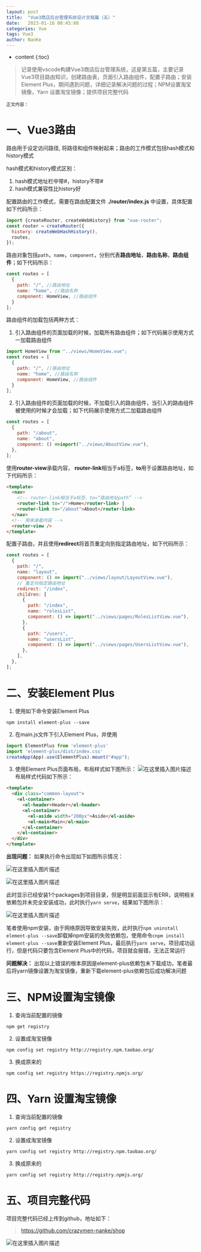 ```yaml
---
layout: post
title:  "Vue3商店后台管理系统设计文稿篇（五）"
date:   2023-01-16 00:45:08
categories: Vue
tags: Vue3 
author: NanKe
---
```


* content
{:toc}
> 记录使用vscode构建Vue3商店后台管理系统，这是第五篇，主要记录Vue3项目路由知识，创建路由表，页面引入路由组件，配置子路由；安装Element Plus，期间遇到问题，详细记录解决问题的过程；NPM设置淘宝镜像，Yarn 设置淘宝镜像；提供项目完整代码



`正文内容：`

# 一、Vue3路由
路由用于设定访问路径, 将路径和组件映射起来；路由的工作模式包括hash模式和history模式

hash模式和history模式区别：

1. hash模式地址栏中带#，history不带#
2. hash模式兼容性比history好

配置路由的工作模式，需要在路由配置文件 **./router/index.js** 中设置，具体配置如下代码所示：
```js
import {createRouter, createWebHistory} from "vue-router";
const router = createRouter({
  history: createWebHashHistory(),
  routes,
});
```
路由对象包括`path`，`name`，`component`，分别代表**路由地址**，**路由名称**，**路由组件**；如下代码所示：
```js
const routes = [
  {
    path: "/", //路由地址
    name: "home", //路由名称
    component: HomeView, //路由组件
  }
];
```
路由组件的加载包括两种方式：
1. 引入路由组件的页面加载的时候，加载所有路由组件；如下代码展示使用方式一加载路由组件
```js
import HomeView from "../views/HomeView.vue";
const routes = [
  {
    path: "/", //路由地址
    name: "home", //路由名称
    component: HomeView, //路由组件
  }
];
```
2. 引入路由组件的页面加载的时候，不加载引入的路由组件，当引入的路由组件被使用的时候才会加载；如下代码展示使用方式二加载路由组件
```js
const routes = [
  {
    path: "/about",
    name: "about",
    component: () =>import("../views/AboutView.vue"),
  },
];
```
使用**router-view**承载内容， **router-link**相当于a标签，**to**用于设置路由地址，如下代码所示：
```html
<template>
  <nav>
    <!-- router-link相当于a标签，to=“路由地址path” -->
    <router-link to="/">Home</router-link> |
    <router-link to="/about">About</router-link>
  </nav>
  <!-- 用来承载内容 -->
  <router-view />
</template>
```
配置子路由，并且使用**redirect**将首页重定向到指定路由地址，如下代码所示：
```js
const routes = [
  {
    path: "/",
    name: "layout",
    component: () => import("../views/layout/LayoutView.vue"),
    // 重定向指定路由地址
    redirect: "/index",
    children: [
      {
        path: "/index",
        name: "rolesList",
        component: () => import("../views/pages/RolesListView.vue"),
      },
      {
        path: "/users",
        name: "usersList",
        component: () => import("../views/pages/UsersListView.vue"),
      },
    ],
  },
];
```
# 二、安装Element Plus
1. 使用如下命令安装Element Plus

  `npm install element-plus --save`

2. 在main.js文件下引入Element Plus，并使用
```js
import ElementPlus from 'element-plus'
import 'element-plus/dist/index.css'
createApp(App).use(ElementPlus).mount("#app");
```
3. 使用Element Plus页面布局，布局样式如下图所示：
 ![在这里插入图片描述](https://raw.githubusercontent.com/crazymen-nanke/image/master/note/202303181514019.png)
    布局样式代码如下所示：
```html
<template>
  <div class="common-layout">
    <el-container>
      <el-header>Header</el-header>
      <el-container>
        <el-aside width="200px">Aside</el-aside>
        <el-main>Main</el-main>
      </el-container>
    </el-container>
  </div>
</template>
```
**出现问题：**
如果执行命令出现如下如图所示情况：

![在这里插入图片描述](https://raw.githubusercontent.com/crazymen-nanke/image/master/note/202303181514982.png)

![在这里插入图片描述](https://raw.githubusercontent.com/crazymen-nanke/image/master/note/202303181514062.png)

此时显示已经安装1个packages到项目目录，但是明显前面显示有ERR，说明相关依赖包并未完全安装成功，此时执行`yarn serve`，结果如下图所示：

![在这里插入图片描述](https://raw.githubusercontent.com/crazymen-nanke/image/master/note/202303181514103.png)

笔者使用npm安装，由于网络原因导致安装失败，此时执行`npm uninstall element-plus --save`卸载掉npm安装的失败依赖包，使用命令`cnpm install element-plus --save`重新安装Element Plus，最后执行`yarn serve`，项目成功运行，但是代码只要包含Element Plus中的代码，项目就会报错，无法正常运行

**问题解决：** 出现以上错误的根本原因是element-plus依赖包未下载成功，笔者最后将yarn镜像设置为淘宝镜像，重新下载element-plus依赖包后成功解决问题

# 三、NPM设置淘宝镜像
1. 查询当前配置的镜像

  `npm get registry`

2. 设置成淘宝镜像

  `npm config set registry http://registry.npm.taobao.org/`

3. 换成原来的

  `npm config set registry https://registry.npmjs.org/`
# 四、Yarn 设置淘宝镜像
1. 查询当前配置的镜像

  `yarn config get registry`

2. 设置成淘宝镜像

  `yarn config set registry http://registry.npm.taobao.org/`

3. 换成原来的

  `yarn config set registry http://registry.npmjs.org/`
# 五、项目完整代码
项目完整代码已经上传到github，地址如下：
>https://github.com/crazymen-nanke/shop

![在这里插入图片描述](https://raw.githubusercontent.com/crazymen-nanke/image/master/note/202303181514935.png)
